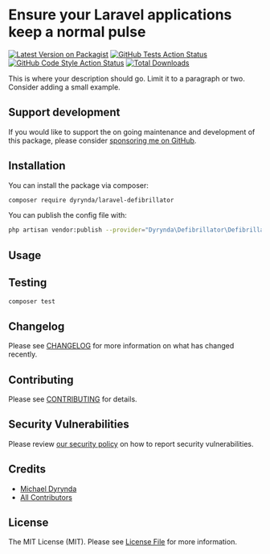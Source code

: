 # Ensure your Laravel applications keep a normal pulse

[![Latest Version on Packagist](https://img.shields.io/packagist/v/vendor_slug/package_slug.svg?style=flat-square)](https://packagist.org/packages/vendor_slug/package_slug)
[![GitHub Tests Action Status](https://img.shields.io/github/workflow/status/vendor_slug/package_slug/run-tests?label=tests)](https://github.com/vendor_slug/package_slug/actions?query=workflow%3Arun-tests+branch%3Amain)
[![GitHub Code Style Action Status](https://img.shields.io/github/workflow/status/vendor_slug/package_slug/Check%20&%20fix%20styling?label=code%20style)](https://github.com/vendor_slug/package_slug/actions?query=workflow%3A"Check+%26+fix+styling"+branch%3Amain)
[![Total Downloads](https://img.shields.io/packagist/dt/vendor_slug/package_slug.svg?style=flat-square)](https://packagist.org/packages/vendor_slug/package_slug)

This is where your description should go. Limit it to a paragraph or two. Consider adding a small example.

## Support development

If you would like to support the on going maintenance and development of this package, please consider [sponsoring me on GitHub](https://github.com/sponsors/dyrynda).

## Installation

You can install the package via composer:

```bash
composer require dyrynda/laravel-defibrillator
```

You can publish the config file with:
```bash
php artisan vendor:publish --provider="Dyrynda\Defibrillator\DefibrillatorServiceProvider" --tag="laravel-defibrillator-config"
```

## Usage

## Testing

```bash
composer test
```

## Changelog

Please see [CHANGELOG](CHANGELOG.md) for more information on what has changed recently.

## Contributing

Please see [CONTRIBUTING](.github/CONTRIBUTING.md) for details.

## Security Vulnerabilities

Please review [our security policy](../../security/policy) on how to report security vulnerabilities.

## Credits

- [Michael Dyrynda](https://github.com/michaeldyrynda)
- [All Contributors](../../contributors)

## License

The MIT License (MIT). Please see [License File](LICENSE.md) for more information.
